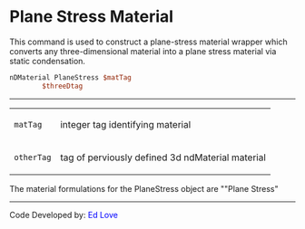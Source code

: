 # Plane Stress Material

<p>This command is used to construct a plane-stress material wrapper
which converts any three-dimensional material into a plane stress
material via static condensation.</p>

```tcl
nDMaterial PlaneStress $matTag
        $threeDtag
```
<hr />
<table>
<tbody>
<tr class="odd">
<td><code class="parameter-table-variable">matTag</code></td>
<td><p>integer tag identifying material</p></td>
</tr>
<tr class="even">
<td><code class="parameter-table-variable">otherTag</code></td>
<td><p>tag of perviously defined 3d ndMaterial material</p></td>
</tr>
</tbody>
</table>
<p>The material formulations for the PlaneStress object are ""Plane
Stress"</p>
<hr />
<p>Code Developed by: <span style="color:blue"> Ed Love
</span></p>
